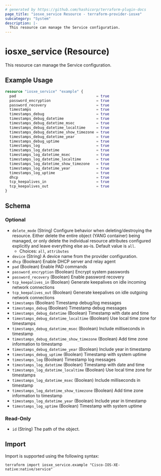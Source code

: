 ```yaml
---
# generated by https://github.com/hashicorp/terraform-plugin-docs
page_title: "iosxe_service Resource - terraform-provider-iosxe"
subcategory: "System"
description: |-
  This resource can manage the Service configuration.
---
```


# iosxe_service (Resource)

This resource can manage the Service configuration.

## Example Usage

```terraform
resource "iosxe_service" "example" {
  pad                                     = true
  password_encryption                     = true
  password_recovery                       = true
  timestamps                              = true
  timestamps_debug                        = true
  timestamps_debug_datetime               = true
  timestamps_debug_datetime_msec          = true
  timestamps_debug_datetime_localtime     = true
  timestamps_debug_datetime_show_timezone = true
  timestamps_debug_datetime_year          = true
  timestamps_debug_uptime                 = true
  timestamps_log                          = true
  timestamps_log_datetime                 = true
  timestamps_log_datetime_msec            = true
  timestamps_log_datetime_localtime       = true
  timestamps_log_datetime_show_timezone   = true
  timestamps_log_datetime_year            = true
  timestamps_log_uptime                   = true
  dhcp                                    = true
  tcp_keepalives_in                       = true
  tcp_keepalives_out                      = true
}
```

<!-- schema generated by tfplugindocs -->
## Schema

### Optional

- `delete_mode` (String) Configure behavior when deleting/destroying the resource. Either delete the entire object (YANG container) being managed, or only delete the individual resource attributes configured explicitly and leave everything else as-is. Default value is `all`.
  - Choices: `all`, `attributes`
- `device` (String) A device name from the provider configuration.
- `dhcp` (Boolean) Enable DHCP server and relay agent
- `pad` (Boolean) Enable PAD commands
- `password_encryption` (Boolean) Encrypt system passwords
- `password_recovery` (Boolean) Enable password recovery
- `tcp_keepalives_in` (Boolean) Generate keepalives on idle incoming network connections
- `tcp_keepalives_out` (Boolean) Generate keepalives on idle outgoing network connections
- `timestamps` (Boolean) Timestamp debug/log messages
- `timestamps_debug` (Boolean) Timestamp debug messages
- `timestamps_debug_datetime` (Boolean) Timestamp with date and time
- `timestamps_debug_datetime_localtime` (Boolean) Use local time zone for timestamps
- `timestamps_debug_datetime_msec` (Boolean) Include milliseconds in timestamp
- `timestamps_debug_datetime_show_timezone` (Boolean) Add time zone information to timestamp
- `timestamps_debug_datetime_year` (Boolean) Include year in timestamp
- `timestamps_debug_uptime` (Boolean) Timestamp with system uptime
- `timestamps_log` (Boolean) Timestamp log messages
- `timestamps_log_datetime` (Boolean) Timestamp with date and time
- `timestamps_log_datetime_localtime` (Boolean) Use local time zone for timestamps
- `timestamps_log_datetime_msec` (Boolean) Include milliseconds in timestamp
- `timestamps_log_datetime_show_timezone` (Boolean) Add time zone information to timestamp
- `timestamps_log_datetime_year` (Boolean) Include year in timestamp
- `timestamps_log_uptime` (Boolean) Timestamp with system uptime

### Read-Only

- `id` (String) The path of the object.

## Import

Import is supported using the following syntax:

```shell
terraform import iosxe_service.example "Cisco-IOS-XE-native:native/service"
```
